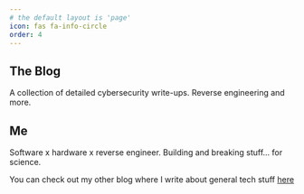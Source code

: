 ```yaml
---
# the default layout is 'page'
icon: fas fa-info-circle
order: 4
---
```

<!-- 
> Add Markdown syntax content to file `_tabs/about.md`{: .filepath } and it will show up on this page.
{: .prompt-tip } -->

## The Blog

A collection of detailed cybersecurity write-ups.
Reverse engineering and more.


##  Me

Software x hardware x reverse engineer.
Building and breaking stuff... for science.

You can check out my other blog where I write about general tech stuff [here](https://iqmacodes.hashnode.dev/)
